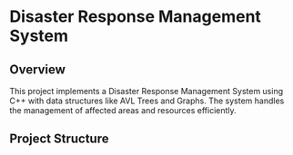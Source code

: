 # Disaster Response Management System

## Overview
This project implements a Disaster Response Management System using C++ with data structures like AVL Trees and Graphs. The system handles the management of affected areas and resources efficiently.

## Project Structure
